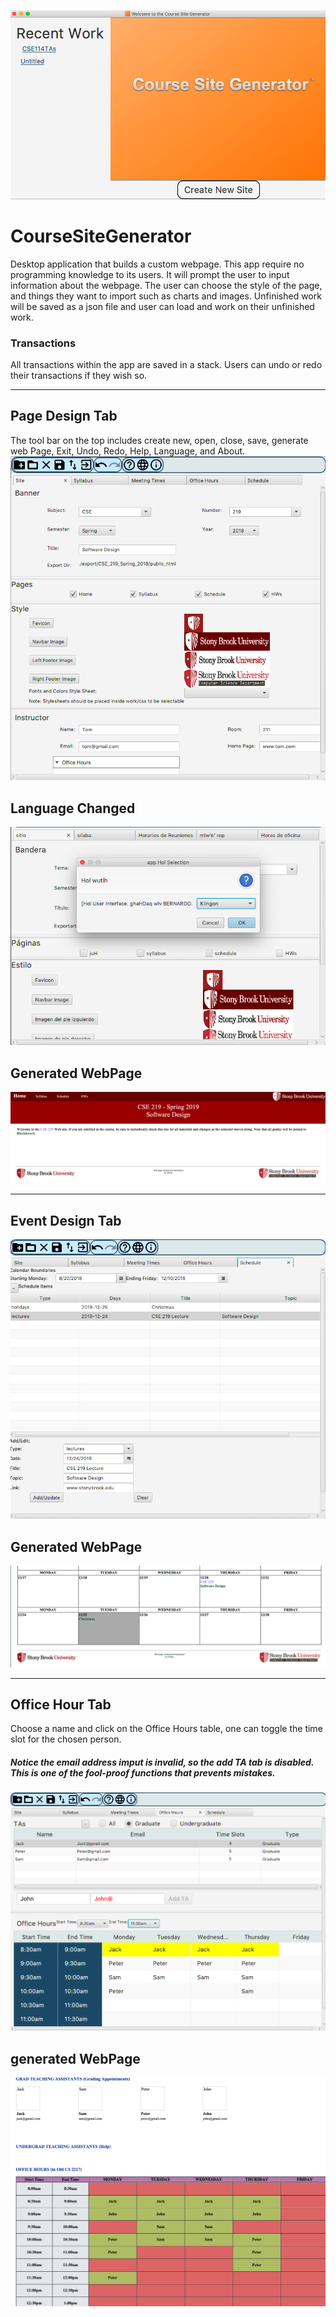 ![](App.png)

CourseSiteGenerator
========
Desktop application that builds a custom webpage. This app require no programming knowledge to its users. It will prompt the user to input information about the webpage. The user can choose the style of the page, and things they want to import such as charts and images. Unfinished work will be saved as a json file and user can load and work on their unfinished work. 

### Transactions
All transactions within the app are saved in a stack. Users can undo or redo their transactions if they wish so.

***
## Page Design Tab

The tool bar on the top includes create new, open, close, save, generate web Page, Exit, Undo, Redo, Help, Language, and About.
![](PageDesign.png)

## Language Changed
![](Language.png)
## Generated WebPage 
![](FirstPage.png)

*** 
## Event Design Tab
![](Event.png)
## Generated WebPage
![](Schedule.png)

***
## Office Hour Tab
Choose a name and click on the Office Hours table, one can toggle the time slot for the chosen person.
##### Notice the email address imput is invalid, so the add TA tab is disabled. This is one of the fool-proof functions that prevents mistakes.
![](OfficeHourApp.png)

## generated WebPage
![](OfficeHour.png)